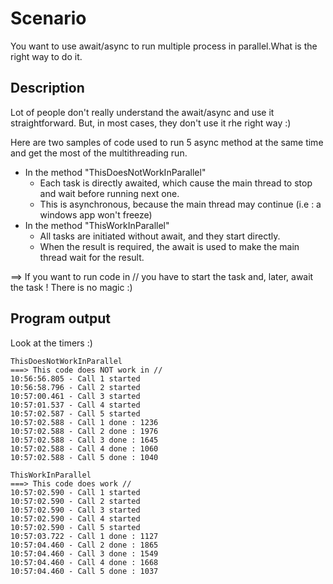 # Scenario
You want to use await/async to run multiple process in parallel.What is the right way to do it.

## Description
Lot of people don't really understand the await/async and use it straightforward.
But, in most cases, they don't use it rhe right way :)

Here are two samples of code used to run 5 async method at the same time and get the most of the multithreading run.
* In the method "ThisDoesNotWorkInParallel"
  * Each task is directly awaited, which cause the main thread to stop and wait before running next one.
  * This is asynchronous, because the main thread may continue (i.e : a windows app won't freeze)
* In the method "ThisWorkInParallel"
  * All tasks are initiated without await, and they start directly.
  * When the result is required, the await is used to make the main thread wait for the result.
  
==> If you want to run code in // you have to start the task and, later, await the task ! There is no magic :)

## Program output
Look at the timers :)
```
ThisDoesNotWorkInParallel
===> This code does NOT work in //
10:56:56.805 - Call 1 started
10:56:58.796 - Call 2 started
10:57:00.461 - Call 3 started
10:57:01.537 - Call 4 started
10:57:02.587 - Call 5 started
10:57:02.588 - Call 1 done : 1236
10:57:02.588 - Call 2 done : 1976
10:57:02.588 - Call 3 done : 1645
10:57:02.588 - Call 4 done : 1060
10:57:02.588 - Call 5 done : 1040

ThisWorkInParallel
===> This code does work //
10:57:02.590 - Call 1 started
10:57:02.590 - Call 2 started
10:57:02.590 - Call 3 started
10:57:02.590 - Call 4 started
10:57:02.590 - Call 5 started
10:57:03.722 - Call 1 done : 1127
10:57:04.460 - Call 2 done : 1865
10:57:04.460 - Call 3 done : 1549
10:57:04.460 - Call 4 done : 1668
10:57:04.460 - Call 5 done : 1037
```
